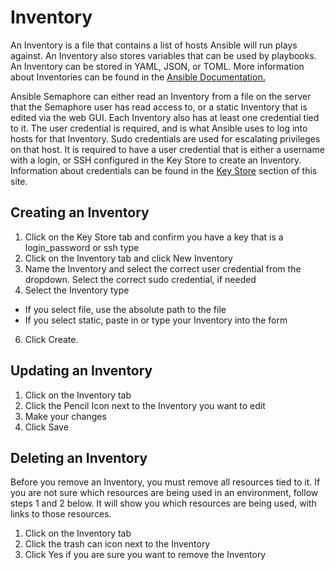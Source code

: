 # Inventory

An Inventory is a file that contains a list of hosts Ansible will run plays against.
An Inventory also stores variables that can be used by playbooks. An Inventory can be stored in YAML, JSON, or TOML.
More information about Inventories can be found in the [Ansible Documentation.](https://docs.Ansible.com/Ansible/latest/user_guide/intro_inventory.html)

Ansible Semaphore can either read an Inventory from a file on the server that the Semaphore user has read access to, or a static Inventory that is edited via the web GUI.
Each Inventory also has at least one credential tied to it.
The user credential is required, and is what Ansible uses to log into hosts for that Inventory. Sudo credentials are used for escalating privileges on that host.
It is required to have a user credential that is either a username with a login, or SSH configured in the Key Store to create an Inventory.
Information about credentials can be found in the [Key Store](key-store.md) section of this site.

## Creating an Inventory 
1. Click on the Key Store tab and confirm you have a key that is a login_password or ssh type
2. Click on the Inventory tab and click New Inventory
4. Name the Inventory and select the correct user credential from the dropdown. Select the correct sudo credential, if needed
5. Select the Inventory type
  * If you select file, use the absolute path to the file
  * If you select static, paste in or type your Inventory into the form
6. Click Create.

## Updating an Inventory
1. Click on the Inventory tab
2. Click the Pencil Icon next to the Inventory you want to edit
3. Make your changes
4. Click Save

## Deleting an Inventory
Before you remove an Inventory, you must remove all resources tied to it.
If you are not sure which resources are being used in an environment, follow steps 1 and 2 below. It will show you which resources are being used, with links to those resources.

1. Click on the Inventory tab
2. Click the trash can icon next to the Inventory
3. Click Yes if you are sure you want to remove the Inventory
